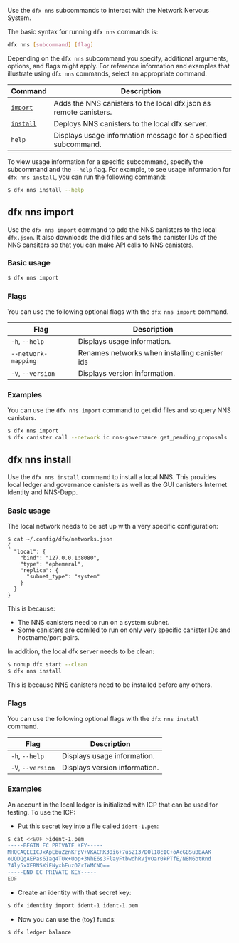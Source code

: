 
Use the `dfx nns` subcommands to interact with the Network Nervous System.

The basic syntax for running `dfx nns` commands is:

``` bash
dfx nns [subcommand] [flag]
```

Depending on the `dfx nns` subcommand you specify, additional arguments, options, and flags might apply. For reference information and examples that illustrate using `dfx nns` commands, select an appropriate command.

| Command                             | Description                                                                   |
|-------------------------------------|-------------------------------------------------------------------------------|
| [`import`](#_dfx_nns_import)        | Adds the NNS canisters to the local dfx.json as remote canisters.             |
| [`install`](#_dfx_nns_install)      | Deploys NNS canisters to the local dfx server.                                 |
| `help`                              | Displays usage information message for a specified subcommand.                |

To view usage information for a specific subcommand, specify the subcommand and the `--help` flag. For example, to see usage information for `dfx nns install`, you can run the following command:

``` bash
$ dfx nns install --help
```


## dfx nns import

Use the `dfx nns import` command to add the NNS canisters to the local `dfx.json`.  It also downloads the did files and sets the canister IDs of the NNS cansiters so that you can make API calls to NNS canisters.

### Basic usage

``` bash
$ dfx nns import
```

### Flags

You can use the following optional flags with the `dfx nns import` command.

| Flag                | Description                                   |
|---------------------|-----------------------------------------------|
| `-h`, `--help`      | Displays usage information.                   |
| `--network-mapping` | Renames networks when installing canister ids |
| `-V`, `--version`   | Displays version information.                 |

### Examples

You can use the `dfx nns import` command to get did files and so query NNS canisters.

``` bash
$ dfx nns import
$ dfx canister call --network ic nns-governance get_pending_proposals '()'
```

## dfx nns install

Use the `dfx nns install` command to install a local NNS.  This provides local ledger and governance canisters as well as the GUI canisters Internet Identity and NNS-Dapp.

### Basic usage
The local network needs to be set up with a very specific configuration:
```
$ cat ~/.config/dfx/networks.json
{
  "local": {
    "bind": "127.0.0.1:8080",
    "type": "ephemeral",
    "replica": {
      "subnet_type": "system"
    }
  }
}
```

This is because:

* The NNS canisters need to run on a system subnet.
* Some canisters are comiled to run on only very specific canister IDs and hostname/port pairs.


In addition, the local dfx server needs to be clean:

``` bash
$ nohup dfx start --clean
$ dfx nns install
```

This is because NNS canisters need to be installed before any others.


### Flags

You can use the following optional flags with the `dfx nns install` command.

| Flag              | Description                   |
|-------------------|-------------------------------|
| `-h`, `--help`    | Displays usage information.   |
| `-V`, `--version` | Displays version information. |

### Examples

An account in the local ledger is initialized with ICP that can be used for testing.  To use the ICP:

* Put this secret key into a file called `ident-1.pem`:
``` bash
$ cat <<EOF >ident-1.pem
-----BEGIN EC PRIVATE KEY-----
MHQCAQEEICJxApEbuZznKFpV+VKACRK30i6+7u5Z13/DOl18cIC+oAcGBSuBBAAK
oUQDQgAEPas6Iag4TUx+Uop+3NhE6s3FlayFtbwdhRVjvOar0kPTfE/N8N6btRnd
74ly5xXEBNSXiENyxhEuzOZrIWMCNQ==
-----END EC PRIVATE KEY-----
EOF
```
* Create an identity with that secret key:
``` bash
$ dfx identity import ident-1 ident-1.pem
```
* Now you can use the (toy) funds:
``` bash
$ dfx ledger balance
```
